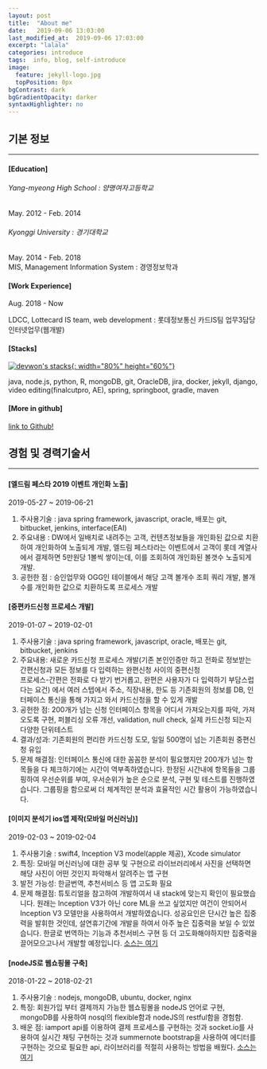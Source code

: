 ```yaml
---
layout: post
title:  "About me"
date:   2019-09-06 13:03:00
last_modified_at:  2019-09-06 17:03:00
excerpt: "lalala"
categories: introduce
tags:  info, blog, self-introduce
image:
  feature: jekyll-logo.jpg
  topPosition: 0px
bgContrast: dark
bgGradientOpacity: darker
syntaxHighlighter: no
---
```


## 기본 정보
---
#### [Education]
###### Yang-myeong High School : 양명여자고등학교
May. 2012 - Feb. 2014

###### Kyonggi University : 경기대학교
May. 2014 - Feb. 2018                                                          
MIS, Management Information System : 경영정보학과

#### [Work Experience]
Aug. 2018 - Now
 
LDCC, Lottecard IS team, web development : 롯데정보통신 카드IS팀 업무3담당 인터넷업무(웹개발)

#### [Stacks]
[![devwon's stacks](https://drive.google.com/uc?id=1VRNEXwEcwQkyMF-BSKIdhkMGMUg-FA7C){: width="80%" height="60%"}](https://stackshare.io/devwon/my-stack)

java, node.js, python, R, mongoDB, git, OracleDB, jira, docker, 
jekyll, django, video editing(finalcutpro, AE), spring, springboot, gradle, maven

#### [More in github]
[link to Github!](https://github.com/devwon)

## 경험 및 경력기술서
---
#### [엘드림 페스타 2019 이벤트 개인화 노출] 

2019-05-27 ~ 2019-06-21 

1) 주사용기술 : java spring framework, javascript, oracle, 
              배포는 git, bitbucket, jenkins, interface(EAI) 
2) 주요내용 : DW에서 일배치로 내려주는 고객, 컨텐츠정보들을 개인화된 값으로 
            치환하여 개인화하여 노출되게 개발, 엘드림 페스타라는 이벤트에서 
            고객이 롯데 계열사에서 결제하면 5만원당 1볼씩 쌓이는데, 이를 조회하여 
            개인화된 볼갯수 노출되게 개발. 
3) 공헌한 점 : 승인업무와 OGG인 테이블에서 해당 고객 볼개수 조회 쿼리 개발,
            볼개수를 개인화한 값으로 치환하도록 프로세스 개발 

#### [중편카드신청 프로세스 개발] 

2019-01-07 ~ 2019-02-01 

1) 주사용기술 : java spring framework, javascript, oracle, 
             배포는 git, bitbucket, jenkins 
2) 주요내용: 새로운 카드신청 프로세스 개발(기존 본인인증만 하고 전화로 정보받는 
            간편신청과 모든 정보를 다 입력하는 완편신청 사이의 중편신청  
           프로세스-간편은 전화로 다 받기 번거롭고, 완편은 사용자가 다 입력하기 부담스럽다는 요건)
           에서 여러 스텝에서 주소, 직장내용, 한도 등 기존회원의 정보를 DB, 
           인터페이스 통신을 통해 가지고 와서 카드신청을 할 수 있게 개발 
3) 공헌한 점: 200개가 넘는 신청 인터페이스 항목을 어디서 가져오는지를 파악, 
            가져오도록 구현, 퍼블리싱 오류 개선, validation, null check, 
            실제 카드신청 되는지 다양한 단위테스트
4) 결과/성과: 기존회원의 편리한 카드신청 도모, 일일 500명이 넘는 기존회원 중편신청 유입
5) 문제 해결점: 인터페이스 통신에 대한 꼼꼼한 분석이 필요했지만 200개가 넘는 항목들을 
             다 체크하기에는 시간이 역부족하였습니다. 한정된 시간내에 항목들을 그룹핑하여 
             우선순위를 부여, 우서순위가 높은 순으로 분석, 구현 및 테스트를 진행하였습니다. 
             그룹핑을 함으로써 더 체계적인 분석과 효율적인 시간 활용이 가능하였습니다.

#### [이미지 분석기 ios앱 제작(모바일 머신러닝)] 

2019-02-03 ~ 2019-02-04 

1) 주사용기술 : swift4, Inception V3 model(apple 제공), Xcode simulator 
2) 특징: 모바일 머신러닝에 대한 공부 및 구현으로 라이브러리에서 사진을 선택하면
        해당 사진이 어떤 것인지 파악해서 알려주는 앱 구현
3) 발전 가능성: 한글번역, 추천서비스 등 앱 고도화 필요 
4) 문제 해결점: 튜토리얼을 참고하여 개발하여서 내 stack에 맞는지 확인이 필요했습니다.
              원래는 Inception V3가 아닌 core ML을 쓰고 싶었지만 여건이 안되어서 
              Inception V3 모델만을 사용하여서 개발하였습니다. 
              성공요인은 단시간 높은 집중력을 발휘한 것인데, 설연휴기간에 개발을 하여서
              아주 높은 집중력을 보일 수 있었습니다. 한글로 번역하는 기능과 추천서비스 구현 등
              더 고도화해야하지만 집중력을 끌어모으고나서 개발할 예정입니다. 
[소스는 여기](https://github.com/devwon/ML-test)

#### [nodeJS로 웹쇼핑몰 구축]

2018-01-22 ~ 2018-02-21 

1) 주사용기술 : nodejs, mongoDB, ubuntu, docker, nginx 
2) 특징: 회원가입 부터 결제까지 가능한 웹쇼핑몰을 nodeJS 언어로 구현, 
        mongoDB를 사용하여 nosql의 flexible함과 nodeJS의 restful함을 경험함.
3) 배운 점: iamport api를 이용하여 결제 프로세스를 구현하는 것과 socket.io를 사용하여
          실시간 채팅 구현하는 것과 summernote bootstrap을 사용하여 에디터를 구현하는 것으로
          필요한 api, 라이브러리를 적절히 사용하는 방법을 배웠다. 
[소스는 여기](https://github.com/devwon/nodeShop)

